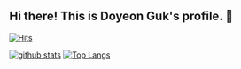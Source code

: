 ## Hi there! This is Doyeon Guk's profile. 👋
[![Hits](https://hits.seeyoufarm.com/api/count/incr/badge.svg?url=https%3A%2F%2Fgithub.com%2FJenguk42%2Fhit-counter&count_bg=%2379C83D&title_bg=%23555555&icon=&icon_color=%23E7E7E7&title=hits&edge_flat=false)](https://hits.seeyoufarm.com)
<!--
**Jenguk42/Jenguk42** is a ✨ _special_ ✨ repository because its `README.md` (this file) appears on your GitHub profile.

Here are some ideas to get you started:

- 🔭 I’m currently teaching networking in Danford College, based in Melbourne CBD.
- ✍ I’m working on adding more coding experience with personal projects.
 
- 📫 How to reach me: Email doyeonguk42@gmail.com
<!-- - 👯 I’m looking to collaborate on ...
- 💬 Ask me about ...
- 😄 Pronouns: ...
- ⚡ Fun fact: ...
-->

[![github stats](https://github-readme-stats.vercel.app/api?username=Jenguk42&show_icons=true&hide_border=true)](https://github.com/Jenguk42)
[![Top Langs](https://github-readme-stats.vercel.app/api/top-langs/?username=Jenguk42&layout=compact&langs_count=10)](https://github.com/anuraghazra/github-readme-stats)
